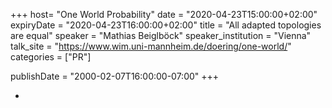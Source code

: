 +++
  host= "One World Probability"
  date = "2020-04-23T15:00:00+02:00"
  expiryDate = "2020-04-23T16:00:00+02:00"
  title = "All adapted topologies are equal"
  speaker = "Mathias Beiglböck"
  speaker_institution = "Vienna"
  talk_site = "https://www.wim.uni-mannheim.de/doering/one-world/"
  categories = ["PR"]

  publishDate = "2000-02-07T16:00:00-07:00"
+++

-